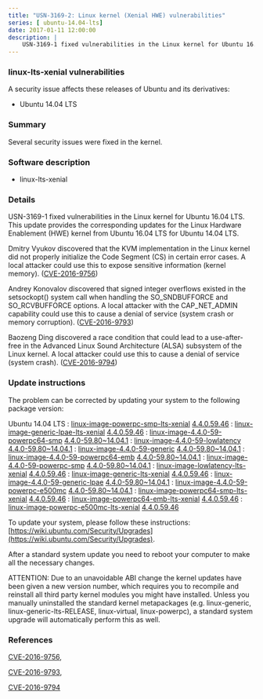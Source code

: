 ```yaml
---
title: "USN-3169-2: Linux kernel (Xenial HWE) vulnerabilities"
series: [ ubuntu-14.04-lts]
date: 2017-01-11 12:00:00
description: |
    USN-3169-1 fixed vulnerabilities in the Linux kernel for Ubuntu 16.04 LTS. This update provides the corresponding updates for the Linux Hardware Enablement (HWE) kernel from Ubuntu 16.04 LTS for Ubuntu 14.04 LTS.
--- 
```

 
### linux-lts-xenial vulnerabilities

A security issue affects these releases of Ubuntu and its derivatives:

* Ubuntu 14.04 LTS

### Summary

Several security issues were fixed in the kernel. 

### Software description

* linux-lts-xenial 

### Details

USN-3169-1 fixed vulnerabilities in the Linux kernel for Ubuntu 16.04 LTS. This update provides the corresponding updates for the Linux Hardware Enablement (HWE) kernel from Ubuntu 16.04 LTS for Ubuntu 14.04 LTS.

Dmitry Vyukov discovered that the KVM implementation in the Linux kernel did not properly initialize the Code Segment (CS) in certain error cases. A local attacker could use this to expose sensitive information (kernel memory). ([CVE-2016-9756](http://people.ubuntu.com/~ubuntu-security/cve/CVE-2016-9756))

Andrey Konovalov discovered that signed integer overflows existed in the setsockopt() system call when handling the SO_SNDBUFFORCE and SO_RCVBUFFORCE options. A local attacker with the CAP_NET_ADMIN capability could use this to cause a denial of service (system crash or memory corruption). ([CVE-2016-9793](http://people.ubuntu.com/~ubuntu-security/cve/CVE-2016-9793))

Baozeng Ding discovered a race condition that could lead to a use-after- free in the Advanced Linux Sound Architecture (ALSA) subsystem of the Linux kernel. A local attacker could use this to cause a denial of service (system crash). ([CVE-2016-9794](http://people.ubuntu.com/~ubuntu-security/cve/CVE-2016-9794)) 

### Update instructions

The problem can be corrected by updating your system to the following package version:

Ubuntu 14.04 LTS
 : [linux-image-powerpc-smp-lts-xenial](https://launchpad.net/ubuntu/+source/linux-lts-xenial) <span> [4.4.0.59.46](https://launchpad.net/ubuntu/+source/linux-lts-xenial/4.4.0-59.80~14.04.1) </span> 
 : [linux-image-generic-lpae-lts-xenial](https://launchpad.net/ubuntu/+source/linux-lts-xenial) <span> [4.4.0.59.46](https://launchpad.net/ubuntu/+source/linux-lts-xenial/4.4.0-59.80~14.04.1) </span> 
 : [linux-image-4.4.0-59-powerpc64-smp](https://launchpad.net/ubuntu/+source/linux-lts-xenial) <span> [4.4.0-59.80~14.04.1](https://launchpad.net/ubuntu/+source/linux-lts-xenial/4.4.0-59.80~14.04.1) </span> 
 : [linux-image-4.4.0-59-lowlatency](https://launchpad.net/ubuntu/+source/linux-lts-xenial) <span> [4.4.0-59.80~14.04.1](https://launchpad.net/ubuntu/+source/linux-lts-xenial/4.4.0-59.80~14.04.1) </span> 
 : [linux-image-4.4.0-59-generic](https://launchpad.net/ubuntu/+source/linux-lts-xenial) <span> [4.4.0-59.80~14.04.1](https://launchpad.net/ubuntu/+source/linux-lts-xenial/4.4.0-59.80~14.04.1) </span> 
 : [linux-image-4.4.0-59-powerpc64-emb](https://launchpad.net/ubuntu/+source/linux-lts-xenial) <span> [4.4.0-59.80~14.04.1](https://launchpad.net/ubuntu/+source/linux-lts-xenial/4.4.0-59.80~14.04.1) </span> 
 : [linux-image-4.4.0-59-powerpc-smp](https://launchpad.net/ubuntu/+source/linux-lts-xenial) <span> [4.4.0-59.80~14.04.1](https://launchpad.net/ubuntu/+source/linux-lts-xenial/4.4.0-59.80~14.04.1) </span> 
 : [linux-image-lowlatency-lts-xenial](https://launchpad.net/ubuntu/+source/linux-lts-xenial) <span> [4.4.0.59.46](https://launchpad.net/ubuntu/+source/linux-lts-xenial/4.4.0-59.80~14.04.1) </span> 
 : [linux-image-generic-lts-xenial](https://launchpad.net/ubuntu/+source/linux-lts-xenial) <span> [4.4.0.59.46](https://launchpad.net/ubuntu/+source/linux-lts-xenial/4.4.0-59.80~14.04.1) </span> 
 : [linux-image-4.4.0-59-generic-lpae](https://launchpad.net/ubuntu/+source/linux-lts-xenial) <span> [4.4.0-59.80~14.04.1](https://launchpad.net/ubuntu/+source/linux-lts-xenial/4.4.0-59.80~14.04.1) </span> 
 : [linux-image-4.4.0-59-powerpc-e500mc](https://launchpad.net/ubuntu/+source/linux-lts-xenial) <span> [4.4.0-59.80~14.04.1](https://launchpad.net/ubuntu/+source/linux-lts-xenial/4.4.0-59.80~14.04.1) </span> 
 : [linux-image-powerpc64-smp-lts-xenial](https://launchpad.net/ubuntu/+source/linux-lts-xenial) <span> [4.4.0.59.46](https://launchpad.net/ubuntu/+source/linux-lts-xenial/4.4.0-59.80~14.04.1) </span> 
 : [linux-image-powerpc64-emb-lts-xenial](https://launchpad.net/ubuntu/+source/linux-lts-xenial) <span> [4.4.0.59.46](https://launchpad.net/ubuntu/+source/linux-lts-xenial/4.4.0-59.80~14.04.1) </span> 
 : [linux-image-powerpc-e500mc-lts-xenial](https://launchpad.net/ubuntu/+source/linux-lts-xenial) <span> [4.4.0.59.46](https://launchpad.net/ubuntu/+source/linux-lts-xenial/4.4.0-59.80~14.04.1) </span> 

To update your system, please follow these instructions: [https://wiki.ubuntu.com/Security/Upgrades](https://wiki.ubuntu.com/Security/Upgrades).

After a standard system update you need to reboot your computer to make all the necessary changes.

ATTENTION: Due to an unavoidable ABI change the kernel updates have been given a new version number, which requires you to recompile and reinstall all third party kernel modules you might have installed. Unless you manually uninstalled the standard kernel metapackages (e.g. linux-generic, linux-generic-lts-RELEASE, linux-virtual, linux-powerpc), a standard system upgrade will automatically perform this as well. 

### References

 [CVE-2016-9756](http://people.ubuntu.com/~ubuntu-security/cve/CVE-2016-9756), 

 [CVE-2016-9793](http://people.ubuntu.com/~ubuntu-security/cve/CVE-2016-9793), 

 [CVE-2016-9794](http://people.ubuntu.com/~ubuntu-security/cve/CVE-2016-9794)
 
